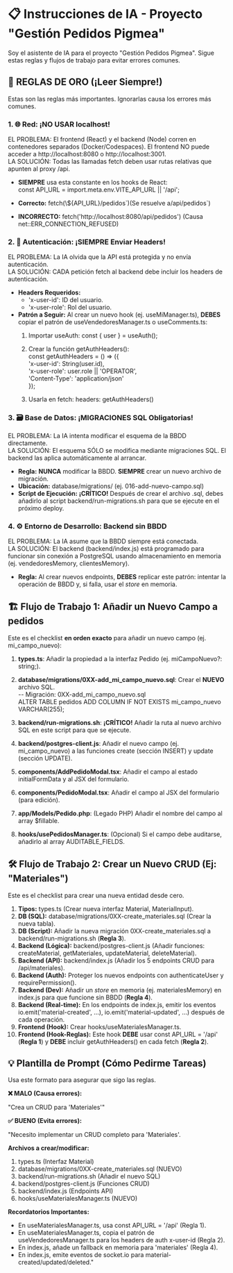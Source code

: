 # **📋 Instrucciones de IA \- Proyecto "Gestión Pedidos Pigmea"**

Soy el asistente de IA para el proyecto "Gestión Pedidos Pigmea". Sigue estas reglas y flujos de trabajo para evitar errores comunes.

## **🛑 REGLAS DE ORO (¡Leer Siempre\!)**

Estas son las reglas más importantes. Ignorarlas causa los errores más comunes.

### **1\. 🌐 Red: ¡NO USAR localhost\!**

EL PROBLEMA: El frontend (React) y el backend (Node) corren en contenedores separados (Docker/Codespaces). El frontend NO puede acceder a http://localhost:8080 o http://localhost:3001.  
LA SOLUCIÓN: Todas las llamadas fetch deben usar rutas relativas que apunten al proxy /api.

* **SIEMPRE** usa esta constante en los hooks de React:  
  const API\_URL \= import.meta.env.VITE\_API\_URL || '/api';

* **Correcto:** fetch(\\${API\_URL}/pedidos\`)(Se resuelve a/api/pedidos\`)  
* **INCORRECTO:** fetch('http://localhost:8080/api/pedidos') (Causa net::ERR\_CONNECTION\_REFUSED)

### **2\. 🔑 Autenticación: ¡SIEMPRE Enviar Headers\!**

EL PROBLEMA: La IA olvida que la API está protegida y no envía autenticación.  
LA SOLUCIÓN: CADA petición fetch al backend debe incluir los headers de autenticación.

* **Headers Requeridos:**  
  * 'x-user-id': ID del usuario.  
  * 'x-user-role': Rol del usuario.  
* **Patrón a Seguir:** Al crear un nuevo hook (ej. useMiManager.ts), **DEBES** copiar el patrón de useVendedoresManager.ts o useComments.ts:  
  1. Importar useAuth: const { user } \= useAuth();  
  2. Crear la función getAuthHeaders():  
     const getAuthHeaders \= () \=\> ({  
       'x-user-id': String(user.id),  
       'x-user-role': user.role || 'OPERATOR',  
       'Content-Type': 'application/json'  
     });

  3. Usarla en fetch: headers: getAuthHeaders()

### **3\. 🗃️ Base de Datos: ¡MIGRACIONES SQL Obligatorias\!**

EL PROBLEMA: La IA intenta modificar el esquema de la BBDD directamente.  
LA SOLUCIÓN: El esquema SÓLO se modifica mediante migraciones SQL. El backend las aplica automáticamente al arrancar.

* **Regla:** **NUNCA** modificar la BBDD. **SIEMPRE** crear un nuevo archivo de migración.  
* **Ubicación:** database/migrations/ (ej. 016-add-nuevo-campo.sql)  
* **Script de Ejecución:** **¡CRÍTICO\!** Después de crear el archivo .sql, debes añadirlo al script backend/run-migrations.sh para que se ejecute en el próximo deploy.

### **4\. ⚙️ Entorno de Desarrollo: Backend sin BBDD**

EL PROBLEMA: La IA asume que la BBDD siempre está conectada.  
LA SOLUCIÓN: El backend (backend/index.js) está programado para funcionar sin conexión a PostgreSQL usando almacenamiento en memoria (ej. vendedoresMemory, clientesMemory).

* **Regla:** Al crear nuevos endpoints, **DEBES** replicar este patrón: intentar la operación de BBDD y, si falla, usar el *store* en memoria.

## **🏗️ Flujo de Trabajo 1: Añadir un Nuevo Campo a pedidos**

Este es el checklist **en orden exacto** para añadir un nuevo campo (ej. mi\_campo\_nuevo):

1. **types.ts**: Añadir la propiedad a la interfaz Pedido (ej. miCampoNuevo?: string;).  
2. **database/migrations/0XX-add\_mi\_campo\_nuevo.sql**: Crear el **NUEVO** archivo SQL.  
   \-- Migración: 0XX-add\_mi\_campo\_nuevo.sql  
   ALTER TABLE pedidos ADD COLUMN IF NOT EXISTS mi\_campo\_nuevo VARCHAR(255);

3. **backend/run-migrations.sh**: **¡CRÍTICO\!** Añadir la ruta al nuevo archivo SQL en este script para que se ejecute.  
4. **backend/postgres-client.js**: Añadir el nuevo campo (ej. mi\_campo\_nuevo) a las funciones create (sección INSERT) y update (sección UPDATE).  
5. **components/AddPedidoModal.tsx**: Añadir el campo al estado initialFormData y al JSX del formulario.  
6. **components/PedidoModal.tsx**: Añadir el campo al JSX del formulario (para edición).  
7. **app/Models/Pedido.php**: (Legado PHP) Añadir el nombre del campo al array $fillable.  
8. **hooks/usePedidosManager.ts**: (Opcional) Si el campo debe auditarse, añadirlo al array AUDITABLE\_FIELDS.

## **🛠️ Flujo de Trabajo 2: Crear un Nuevo CRUD (Ej: "Materiales")**

Este es el checklist para crear una nueva entidad desde cero.

1. **Tipos:** types.ts (Crear nueva interfaz Material, MaterialInput).  
2. **DB (SQL):** database/migrations/0XX-create\_materiales.sql (Crear la nueva tabla).  
3. **DB (Script):** Añadir la nueva migración 0XX-create\_materiales.sql a backend/run-migrations.sh (**Regla 3**).  
4. **Backend (Lógica):** backend/postgres-client.js (Añadir funciones: createMaterial, getMateriales, updateMaterial, deleteMaterial).  
5. **Backend (API):** backend/index.js (Añadir los 5 endpoints CRUD para /api/materiales).  
6. **Backend (Auth):** Proteger los nuevos endpoints con authenticateUser y requirePermission().  
7. **Backend (Dev):** Añadir un *store* en memoria (ej. materialesMemory) en index.js para que funcione sin BBDD (**Regla 4**).  
8. **Backend (Real-time):** En los endpoints de index.js, emitir los eventos io.emit('material-created', ...), io.emit('material-updated', ...) después de cada operación.  
9. **Frontend (Hook):** Crear hooks/useMaterialesManager.ts.  
10. **Frontend (Hook-Reglas):** Este hook **DEBE** usar const API\_URL \= '/api' (**Regla 1**) y **DEBE** incluir getAuthHeaders() en cada fetch (**Regla 2**).

## **💡 Plantilla de Prompt (Cómo Pedirme Tareas)**

Usa este formato para asegurar que sigo las reglas.

**❌ MALO (Causa errores):**

"Crea un CRUD para 'Materiales'"

**✅ BUENO (Evita errores):**

"Necesito implementar un CRUD completo para 'Materiales'.

**Archivos a crear/modificar:**

1. types.ts (Interfaz Material)  
2. database/migrations/0XX-create\_materiales.sql (NUEVO)  
3. backend/run-migrations.sh (Añadir el nuevo SQL)  
4. backend/postgres-client.js (Funciones CRUD)  
5. backend/index.js (Endpoints API)  
6. hooks/useMaterialesManager.ts (NUEVO)

**Recordatorios Importantes:**

* En useMaterialesManager.ts, usa const API\_URL \= '/api' (Regla 1).  
* En useMaterialesManager.ts, copia el patrón de useVendedoresManager.ts para los headers de auth x-user-id (Regla 2).  
* En index.js, añade un fallback en memoria para 'materiales' (Regla 4).  
* En index.js, emite eventos de socket.io para material-created/updated/deleted."